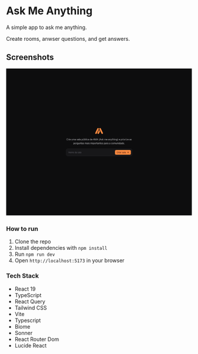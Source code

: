 # Ask Me Anything

A simple app to ask me anything. 

Create rooms, anwser questions, and get answers.

## Screenshots

![Print Screen Home](.github/home.png)


### How to run

1. Clone the repo
2. Install dependencies with `npm install`
3. Run `npm run dev`
4. Open `http://localhost:5173` in your browser


### Tech Stack

- React 19
- TypeScript
- React Query
- Tailwind CSS
- Vite
- Typescript
- Biome
- Sonner
- React Router Dom
- Lucide React